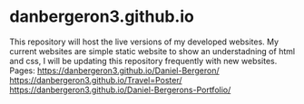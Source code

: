 # danbergeron3.github.io
This repository will host the live versions of my developed websites. 
My current websites are simple static website to show an understadning 
of html and css, I will be updating this repository frequently with new 
websites. 
Pages:
https://danbergeron3.github.io/Daniel-Bergeron/
https://danbergeron3.github.io/Travel=Poster/
https://danbergeron3.github.io/Daniel-Bergerons-Portfolio/
